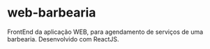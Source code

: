 # web-barbearia
FrontEnd da aplicação WEB, para agendamento de serviços de uma barbearia. Desenvolvido com ReactJS.
